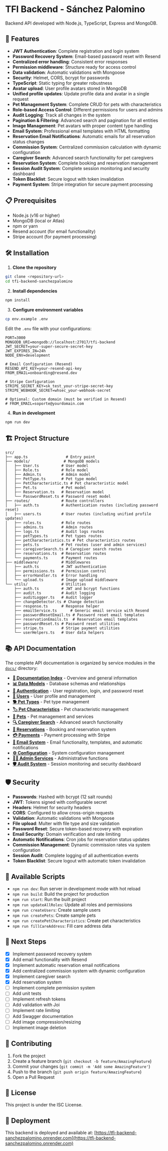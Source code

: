 # TFI Backend - Sánchez Palomino

Backend API developed with Node.js, TypeScript, Express and MongoDB.

## 🚀 Features

- **JWT Authentication**: Complete registration and login system
- **Password Recovery System**: Email-based password reset with Resend
- **Centralized error handling**: Consistent error responses
- **Permission middleware**: Structure ready for access control
- **Data validation**: Automatic validations with Mongoose
- **Security**: Helmet, CORS, bcrypt for passwords
- **TypeScript**: Static typing for greater robustness
- **Avatar upload**: User profile avatars stored in MongoDB
- **Unified profile updates**: Update profile data and avatar in a single request
- **Pet Management System**: Complete CRUD for pets with characteristics
- **Role-based Access Control**: Different permissions for users and admins
- **Audit Logging**: Track all changes in the system
- **Pagination & Filtering**: Advanced search and pagination for all entities
- **Image Management**: Pet avatars with proper content type handling
- **Email System**: Professional email templates with HTML formatting
- **Reservation Email Notifications**: Automatic emails for all reservation status changes
- **Commission System**: Centralized commission calculation with dynamic configuration
- **Caregiver Search**: Advanced search functionality for pet caregivers
- **Reservation System**: Complete booking and reservation management
- **Session Audit System**: Complete session monitoring and security dashboard
- **Token Blacklist**: Secure logout with token invalidation
- **Payment System**: Stripe integration for secure payment processing

## 📋 Prerequisites

- Node.js (v16 or higher)
- MongoDB (local or Atlas)
- npm or yarn
- Resend account (for email functionality)
- Stripe account (for payment processing)

## 🛠️ Installation

1. **Clone the repository**
```bash
git clone <repository-url>
cd tfi-backend-sanchezpalomino
```

2. **Install dependencies**
```bash
npm install
```

3. **Configure environment variables**
```bash
cp env.example .env
```

Edit the `.env` file with your configurations:
```env
PORT=3000
MONGODB_URI=mongodb://localhost:27017/tfi-backend
JWT_SECRET=your-super-secure-secret-key
JWT_EXPIRES_IN=24h
NODE_ENV=development

# Email Configuration (Resend)
RESEND_API_KEY=your-resend-api-key
FROM_EMAIL=onboarding@resend.dev

# Stripe Configuration
STRIPE_SECRET_KEY=sk_test_your-stripe-secret-key
STRIPE_WEBHOOK_SECRET=whsec_your-webhook-secret

# Optional: Custom domain (must be verified in Resend)
# FROM_EMAIL=soporte@yourdomain.com
```

4. **Run in development**
```bash
npm run dev
```

## 🏗️ Project Structure

```
src/
├── app.ts                 # Entry point
├── models/               # MongoDB models
│   ├── User.ts          # User model
│   ├── Role.ts          # Role model
│   ├── Admin.ts         # Admin model
│   ├── PetType.ts       # Pet type model
│   ├── PetCharacteristic.ts # Pet characteristic model
│   ├── Pet.ts           # Pet model
│   ├── Reservation.ts   # Reservation model
│   └── PasswordReset.ts # Password reset model
├── routes/              # Route controllers
│   ├── auth.ts          # Authentication routes (including password reset)
│   ├── users.ts         # User routes (including unified profile updates)
│   ├── roles.ts         # Role routes
│   ├── admins.ts        # Admin routes
│   ├── logs.ts          # Audit logs routes
│   ├── petTypes.ts      # Pet types routes
│   ├── petCharacteristics.ts # Pet characteristics routes
│   ├── pets.ts          # Pet routes (user and admin services)
│   ├── caregiverSearch.ts # Caregiver search routes
│   ├── reservations.ts  # Reservation routes
│   └── payments.ts      # Payment routes
├── middleware/          # Middlewares
│   ├── auth.ts          # JWT authentication
│   ├── permissions.ts   # Permission control
│   ├── errorHandler.ts  # Error handling
│   └── upload.ts        # Image upload middleware
└── utils/               # Utilities
    ├── auth.ts          # JWT and bcrypt functions
    ├── audit.ts         # Audit logging
    ├── auditLogger.ts   # Audit logger
    ├── changeDetector.ts # Change detection
    ├── response.ts      # Response helper
    ├── emailService.ts      # Generic email service with Resend
    ├── passwordResetEmail.ts # Password reset email templates
    ├── reservationEmails.ts  # Reservation email templates
    ├── passwordReset.ts # Password reset utilities
    ├── stripe.ts        # Stripe payment utilities
    └── userHelpers.ts   # User data helpers
```

## 📚 API Documentation

The complete API documentation is organized by service modules in the [`docs/`](./docs/) directory:

- **[📖 Documentation Index](./docs/README.md)** - Overview and general information
- **[📊 Data Models](./docs/models.md)** - Database schemas and relationships
- **[🔐 Authentication](./docs/authentication.md)** - User registration, login, and password reset
- **[👥 Users](./docs/users.md)** - User profile and management
- **[🐕 Pet Types](./docs/pet-types.md)** - Pet type management
- **[🏷️ Pet Characteristics](./docs/pet-characteristics.md)** - Pet characteristic management
- **[🐾 Pets](./docs/pets.md)** - Pet management and services
- **[🔍 Caregiver Search](./docs/caregiver-search.md)** - Advanced search functionality
- **[📅 Reservations](./docs/reservations.md)** - Booking and reservation system
- **[💳 Payments](./docs/payments.md)** - Payment processing with Stripe
- **[📧 Email System](./docs/emails.md)** - Email functionality, templates, and automatic notifications
- **[⚙️ Configuration](./docs/config.md)** - System configuration management
- **[👨‍💼 Admin Services](./docs/admin.md)** - Administrative functions
- **[🛡️ Audit System](./docs/audit.md)** - Session monitoring and security dashboard

## 🛡️ Security

- **Passwords**: Hashed with bcrypt (12 salt rounds)
- **JWT**: Tokens signed with configurable secret
- **Headers**: Helmet for security headers
- **CORS**: Configured to allow cross-origin requests
- **Validation**: Automatic validations with Mongoose
- **File upload**: Multer with file type and size validation
- **Password Reset**: Secure token-based recovery with expiration
- **Email Security**: Domain verification and rate limiting
- **Automatic Notifications**: Cron jobs for reservation status updates
- **Commission Management**: Dynamic commission rates via system configuration
- **Session Audit**: Complete logging of all authentication events
- **Token Blacklist**: Secure logout with automatic token invalidation

## 📝 Available Scripts

- `npm run dev`: Run server in development mode with hot reload
- `npm run build`: Build the project for production
- `npm run start`: Run the built project
- `npm run updateAllRoles`: Update all roles and permissions
- `npm run createUsers`: Create sample users
- `npm run createPets`: Create sample pets
- `npm run createPetCharacteristics`: Create pet characteristics
- `npm run fillCareAddress`: Fill care address data

## 📝 Next Steps

- [x] Implement password recovery system
- [x] Add email functionality with Resend
- [x] Implement automatic reservation email notifications
- [x] Add centralized commission system with dynamic configuration
- [x] Implement caregiver search
- [x] Add reservation system
- [ ] Implement complete permission system
- [ ] Add unit tests
- [ ] Implement refresh tokens
- [ ] Add validation with Joi
- [ ] Implement rate limiting
- [ ] Add Swagger documentation
- [ ] Add image compression/resizing
- [ ] Implement image deletion

## 🤝 Contributing

1. Fork the project
2. Create a feature branch (`git checkout -b feature/AmazingFeature`)
3. Commit your changes (`git commit -m 'Add some AmazingFeature'`)
4. Push to the branch (`git push origin feature/AmazingFeature`)
5. Open a Pull Request

## 📄 License

This project is under the ISC License.

## 🚀 Deployment

This backend is deployed and available at: [https://tfi-backend-sanchezpalomino.onrender.com](https://tfi-backend-sanchezpalomino.onrender.com)